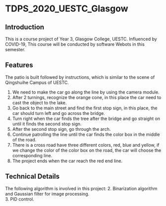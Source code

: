 # TDPS_2020_UESTC_Glasgow
## Introduction
This is a course project of Year 3, Glasgow College, UESTC. Influenced by COVID-19, This course will be conducted by software Webots in this semester.
## Features
The patio is built followed by instructions, which is similar to the scene of Qingshuihe Campus of UESTC.  
1. We need to make the car go along the line by using the camera module.  
2. After 2 turnings, recognize the orange cone, in this place the car need to cast the object to the lake.  
3. Go back to the main street and find the first stop sign, in this place, the car should turn left and go across the bridge.  
4. Turn right when the car finds the tree after the bridge and go straight on until it finds the second stop sign.  
5. After the second stop sign, go through the arch.
6. Continue patrolling the line until the car finds the color box in the middle of the road.  
7. There is a cross road have three different colors, red, blue and yellow, if we change the color of the color box on the road, the car will choose the corresponding line.
8. The project ends when the car reach the red end line.
## Technical Details
The following algorithm is involved in this project:
2. Binarization algorithm and Gaussian filter for image processing.  
3. PID control.